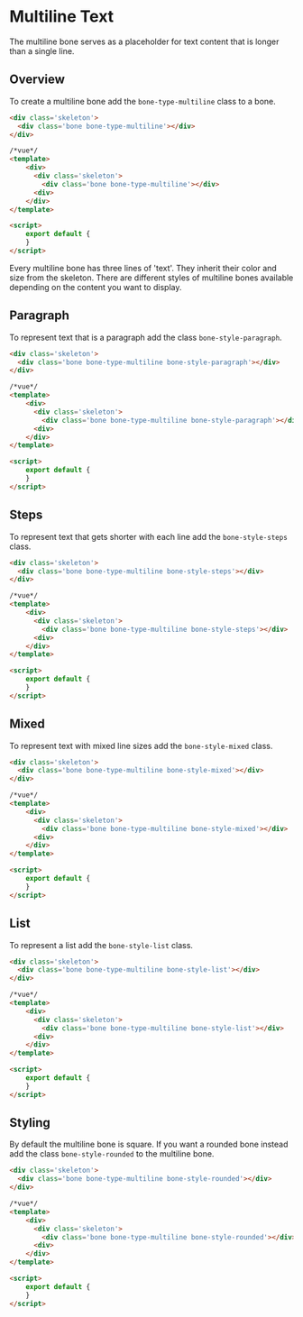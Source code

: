 # Multiline Text

The multiline bone serves as a placeholder for text content that is longer than a single line.

## Overview

To create a multiline bone add the `bone-type-multiline` class to a bone.

```html
<div class='skeleton'>
  <div class='bone bone-type-multiline'></div>
</div>
```

```html
/*vue*/
<template>
    <div>
      <div class='skeleton'>
        <div class='bone bone-type-multiline'></div>
      <div>
    </div>
</template>

<script>
    export default {
    }
</script>
```

Every multiline bone has three lines of 'text'. They inherit their color and size from the skeleton. 
There are different styles of multiline bones available depending on the content you want to display.

## Paragraph

To represent text that is a paragraph add the class `bone-style-paragraph`.

```html
<div class='skeleton'>
  <div class='bone bone-type-multiline bone-style-paragraph'></div>
</div>
```

```html
/*vue*/
<template>
    <div>
      <div class='skeleton'>
        <div class='bone bone-type-multiline bone-style-paragraph'></div>
      <div>
    </div>
</template>

<script>
    export default {
    }
</script>
```

## Steps

To represent text that gets shorter with each line add the `bone-style-steps` class.

```html
<div class='skeleton'>
  <div class='bone bone-type-multiline bone-style-steps'></div>
</div>
```

```html
/*vue*/
<template>
    <div>
      <div class='skeleton'>
        <div class='bone bone-type-multiline bone-style-steps'></div>
      <div>
    </div>
</template>

<script>
    export default {
    }
</script>
```

## Mixed

To represent text with mixed line sizes add the `bone-style-mixed` class.

```html
<div class='skeleton'>
  <div class='bone bone-type-multiline bone-style-mixed'></div>
</div>
```

```html
/*vue*/
<template>
    <div>
      <div class='skeleton'>
        <div class='bone bone-type-multiline bone-style-mixed'></div>
      <div>
    </div>
</template>

<script>
    export default {
    }
</script>
```

## List

To represent a list add the `bone-style-list` class.

```html
<div class='skeleton'>
  <div class='bone bone-type-multiline bone-style-list'></div>
</div>
```

```html
/*vue*/
<template>
    <div>
      <div class='skeleton'>
        <div class='bone bone-type-multiline bone-style-list'></div>
      <div>
    </div>
</template>

<script>
    export default {
    }
</script>
```

## Styling
By default the multiline bone is square. If you want a rounded bone instead add the class `bone-style-rounded` to the multiline bone.


```html
<div class='skeleton'>
  <div class='bone bone-type-multiline bone-style-rounded'></div>
</div>
```

```html
/*vue*/
<template>
    <div>
      <div class='skeleton'>
        <div class='bone bone-type-multiline bone-style-rounded'></div>
      <div>
    </div>
</template>

<script>
    export default {
    }
</script>
```
